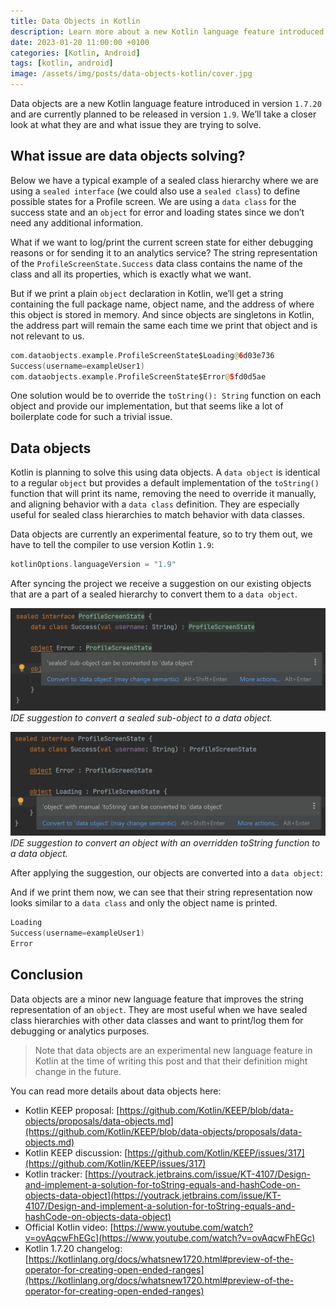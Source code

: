 ```yaml
---
title: Data Objects in Kotlin
description: Learn more about a new Kotlin language feature introduced in version 1.7.20.
date: 2023-01-20 11:00:00 +0100
categories: [Kotlin, Android]
tags: [kotlin, android]
image: /assets/img/posts/data-objects-kotlin/cover.jpg
---
```


Data objects are a new Kotlin language feature introduced in version `1.7.20` and are currently planned to be released in version `1.9`. We’ll take a closer look at what they are and what issue they are trying to solve.

## What issue are data objects solving?

Below we have a typical example of a sealed class hierarchy where we are using a  `sealed interface`  (we could also use a  `sealed class`) to define possible states for a Profile screen. We are using a  `data class`  for the success state and an  `object`  for error and loading states since we don’t need any additional information.


<script src="https://gist.github.com/landomen/0ff3b3885b338fecf15ff7783250cb05.js"></script>


What if we want to log/print the current screen state for either debugging reasons or for sending it to an analytics service? The string representation of the `ProfileScreenState.Success` data class contains the name of the class and all its properties, which is exactly what we want.  

But if we print a plain `object` declaration in Kotlin, we’ll get a string containing the full package name, object name, and the address of where this object is stored in memory. And since objects are singletons in Kotlin, the address part will remain the same each time we print that object and is not relevant to us.

```kotlin
com.dataobjects.example.ProfileScreenState$Loading@6d03e736  
Success(username=exampleUser1)  
com.dataobjects.example.ProfileScreenState$Error@5fd0d5ae
```

One solution would be to override the `toString(): String` function on each object and provide our implementation, but that seems like a lot of boilerplate code for such a trivial issue.


<script src="https://gist.github.com/landomen/807c33487638880bac742b62447fe96a.js"></script>


## Data  objects

Kotlin is planning to solve this using data objects. A `data object` is identical to a regular `object` but provides a default implementation of the `toString()` function that will print its name, removing the need to override it manually, and aligning behavior with a `data class` definition. They are especially useful for sealed class hierarchies to match behavior with data classes.

Data objects are currently an experimental feature, so to try them out, we have to tell the compiler to use version Kotlin  `1.9`:

```kotlin
kotlinOptions.languageVersion = "1.9"
```

After syncing the project we receive a suggestion on our existing objects that are a part of a sealed hierarchy to convert them to a `data object`.

![IDE suggestion to convert a sealed sub-object to a data object.](/assets/img/posts/data-objects-kotlin//convert-suggestion-object.webp)
_IDE suggestion to convert a sealed sub-object to a data object._


![IDE suggestion to convert an object with an overridden toString function to a data object.](/assets/img/posts/data-objects-kotlin//convert-suggestion-tostring.webp)
_IDE suggestion to convert an object with an overridden toString function to a data object._


After applying the suggestion, our objects are converted into a `data object`:


<script src="https://gist.github.com/landomen/e3f92c426ba7033c414cc8fde94a1ab3.js"></script>


And if we print them now, we can see that their string representation now looks similar to a `data class` and only the object name is printed.


```kotlin
Loading
Success(username=exampleUser1)
Error
```


## Conclusion

Data objects are a minor new language feature that improves the string representation of an `object`. They are most useful when we have sealed class hierarchies with other data classes and want to print/log them for debugging or analytics purposes.

> Note that data objects are an experimental new language feature in Kotlin at the time of writing this post and that their definition might change in the future.

You can read more details about data objects here:

-   Kotlin KEEP proposal:  [https://github.com/Kotlin/KEEP/blob/data-objects/proposals/data-objects.md](https://github.com/Kotlin/KEEP/blob/data-objects/proposals/data-objects.md)
-   Kotlin KEEP discussion:  [https://github.com/Kotlin/KEEP/issues/317](https://github.com/Kotlin/KEEP/issues/317)
-   Kotlin tracker:  [https://youtrack.jetbrains.com/issue/KT-4107/Design-and-implement-a-solution-for-toString-equals-and-hashCode-on-objects-data-object](https://youtrack.jetbrains.com/issue/KT-4107/Design-and-implement-a-solution-for-toString-equals-and-hashCode-on-objects-data-object)
-   Official Kotlin video:  [https://www.youtube.com/watch?v=ovAqcwFhEGc](https://www.youtube.com/watch?v=ovAqcwFhEGc)
-   Kotlin 1.7.20 changelog:  [https://kotlinlang.org/docs/whatsnew1720.html#preview-of-the-operator-for-creating-open-ended-ranges](https://kotlinlang.org/docs/whatsnew1720.html#preview-of-the-operator-for-creating-open-ended-ranges)

